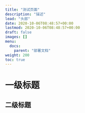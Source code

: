 ```yaml
---
title: "测试页面"
description: "描述"
lead: "头部"
date: 2020-10-06T08:48:57+00:00
lastmod: 2020-10-06T08:48:57+00:00
draft: false
images: []
menu:
  docs:
    parent: "部署文档"
weight: 200
toc: true
---
```


# 一级标题

## 二级标题

